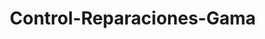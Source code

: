# Control-Reparaciones-Gama
<!DOCTYPE html>
<html lang="es">
<head>
    <meta charset="UTF-8">
    <meta name="viewport" content="width=device-width, initial-scale=1.0">
    <title>Control de Reparaciones</title>
    <style>
        * {
            margin: 0;
            padding: 0;
            box-sizing: border-box;
        }

        body {
            font-family: 'Segoe UI', Tahoma, Geneva, Verdana, sans-serif;
            background: linear-gradient(135deg, #667eea 0%, #764ba2 100%);
            min-height: 100vh;
            padding: 5px;
            font-size: 14px;
        }

        .container {
            max-width: 100%;
            margin: 0 auto;
            background: white;
            border-radius: 15px;
            box-shadow: 0 10px 30px rgba(0,0,0,0.1);
            overflow: hidden;
        }

        .header {
            background: linear-gradient(135deg, #ff6b6b, #ee5a24);
            color: white;
            padding: 15px;
            text-align: center;
        }

        .logo {
            width: 50px;
            height: 50px;
            margin: 0 auto 8px;
            background: rgba(255,255,255,0.2);
            border-radius: 50%;
            display: flex;
            align-items: center;
            justify-content: center;
            font-size: 20px;
        }

        .header h1 {
            font-size: 20px;
            margin-bottom: 3px;
        }

        .header p {
            opacity: 0.9;
            font-size: 12px;
        }

        .main-content {
            padding: 15px;
        }

        .tabs {
            display: flex;
            background: #f8f9fa;
            border-radius: 10px;
            margin-bottom: 15px;
            overflow: hidden;
        }

        .tab {
            flex: 1;
            padding: 12px 8px;
            text-align: center;
            background: transparent;
            border: none;
            cursor: pointer;
            font-size: 12px;
            font-weight: 500;
            transition: all 0.3s;
            color: #666;
        }

        .tab.active {
            background: linear-gradient(135deg, #667eea, #764ba2);
            color: white;
        }

        .tab-content {
            display: none;
        }

        .tab-content.active {
            display: block;
        }

        .form-section {
            background: #f8f9fa;
            padding: 15px;
            border-radius: 10px;
            margin-bottom: 15px;
            border: 2px solid #e9ecef;
        }

        .form-section h2 {
            color: #2c3e50;
            margin-bottom: 12px;
            font-size: 16px;
        }

        .form-group {
            margin-bottom: 12px;
        }

        .form-group label {
            display: block;
            margin-bottom: 4px;
            color: #555;
            font-weight: 500;
            font-size: 12px;
        }

        .form-group input,
        .form-group textarea,
        .form-group select {
            width: 100%;
            padding: 10px;
            border: 2px solid #ddd;
            border-radius: 8px;
            font-size: 14px;
            transition: border-color 0.3s;
        }

        .form-group input:focus,
        .form-group textarea:focus,
        .form-group select:focus {
            outline: none;
            border-color: #667eea;
        }

        .form-group textarea {
            height: 70px;
            resize: vertical;
        }

        .form-row {
            display: grid;
            grid-template-columns: 1fr 1fr;
            gap: 10px;
        }

        .btn {
            padding: 10px 15px;
            border: none;
            border-radius: 8px;
            font-size: 12px;
            font-weight: 500;
            cursor: pointer;
            transition: all 0.3s;
            margin: 3px;
            text-align: center;
            display: inline-flex;
            align-items: center;
            justify-content: center;
            gap: 5px;
        }

        .btn-primary {
            background: linear-gradient(135deg, #667eea, #764ba2);
            color: white;
        }

        .btn-success {
            background: linear-gradient(135deg, #56ab2f, #a8e6cf);
            color: white;
        }

        .btn-warning {
            background: linear-gradient(135deg, #f093fb, #f5576c);
            color: white;
        }

        .btn-danger {
            background: linear-gradient(135deg, #ff6b6b, #ee5a24);
            color: white;
        }

        .btn-secondary {
            background: linear-gradient(135deg, #74b9ff, #0984e3);
            color: white;
        }

        .btn-info {
            background: linear-gradient(135deg, #00cec9, #55a3ff);
            color: white;
        }

        .btn:active {
            transform: scale(0.98);
        }

        .button-group {
            display: grid;
            grid-template-columns: 1fr 1fr;
            gap: 8px;
            margin-bottom: 10px;
        }

        .search-box {
            position: relative;
            margin-bottom: 15px;
        }

        .search-box input {
            width: 100%;
            padding: 12px 15px 12px 40px;
            border: 2px solid #ddd;
            border-radius: 25px;
            font-size: 14px;
            background: white;
        }

        .search-icon {
            position: absolute;
            left: 12px;
            top: 50%;
            transform: translateY(-50%);
            color: #666;
            font-size: 16px;
        }

        .client-item, .repair-item {
            background: white;
            border: 2px solid #e9ecef;
            border-radius: 10px;
            padding: 12px;
            margin-bottom: 10px;
            box-shadow: 0 2px 8px rgba(0,0,0,0.05);
        }

        .client-header, .repair-header {
            display: flex;
            justify-content: space-between;
            align-items: center;
            margin-bottom: 8px;
        }

        .client-name, .repair-title {
            font-weight: bold;
            color: #2c3e50;
            font-size: 14px;
        }

        .repair-cost {
            color: #27ae60;
            font-weight: bold;
            font-size: 16px;
        }

        .client-details, .repair-details {
            color: #666;
            line-height: 1.4;
            font-size: 12px;
        }

        .client-actions, .repair-actions {
            margin-top: 8px;
            display: grid;
            grid-template-columns: 1fr 1fr;
            gap: 5px;
        }

        .empty-state {
            text-align: center;
            padding: 30px 15px;
            color: #666;
        }

        .empty-state svg {
            width: 60px;
            height: 60px;
            margin-bottom: 15px;
            opacity: 0.5;
        }

        .status-badge {
            display: inline-block;
            padding: 3px 8px;
            border-radius: 12px;
            font-size: 10px;
            font-weight: 500;
            margin-left: 5px;
        }

        .status-pendiente {
            background: #fff3cd;
            color: #856404;
        }

        .status-en-proceso {
            background: #d4edda;
            color: #155724;
        }

        .status-completado {
            background: #d1ecf1;
            color: #0c5460;
        }

        .image-preview {
            display: grid;
            grid-template-columns: repeat(auto-fit, minmax(80px, 1fr));
            gap: 8px;
            margin-top: 8px;
        }

        .image-item {
            position: relative;
            border-radius: 8px;
            overflow: hidden;
            aspect-ratio: 1;
        }

        .image-item img {
            width: 100%;
            height: 100%;
            object-fit: cover;
        }

        .image-delete {
            position: absolute;
            top: 2px;
            right: 2px;
            background: rgba(255, 0, 0, 0.8);
            color: white;
            border: none;
            border-radius: 50%;
            width: 20px;
            height: 20px;
            font-size: 12px;
            cursor: pointer;
            display: flex;
            align-items: center;
            justify-content: center;
        }

        .hidden {
            display: none !important;
        }

        .delivery-info {
            background: #e8f4fd;
            padding: 8px;
            border-radius: 6px;
            margin-top: 5px;
            border-left: 4px solid #007bff;
        }

        .overdue {
            background: #ffebee;
            border-left-color: #f44336;
        }

        .coming-soon {
            background: #fff3e0;
            border-left-color: #ff9800;
        }

        @media (max-width: 480px) {
            .form-row {
                grid-template-columns: 1fr;
            }
            
            .button-group {
                grid-template-columns: 1fr;
            }
            
            .client-actions, .repair-actions {
                grid-template-columns: 1fr;
            }
        }
    </style>
</head>
<body>
    <div class="container">
        <div class="header">
            <div class="logo">🔧</div>
            <h1>Control de Reparaciones</h1>
            <p>Gestiona tus servicios de reparación</p>
        </div>

        <div class="main-content">
            <!-- Pestañas -->
            <div class="tabs">
                <button class="tab active" onclick="showTab('repairs')">🔧 Reparaciones</button>
                <button class="tab" onclick="showTab('clients')">👥 Clientes</button>
                <button class="tab" onclick="showTab('backup')">💾 Respaldo</button>
            </div>

            <!-- Pestaña Reparaciones -->
            <div id="repairs-tab" class="tab-content active">
                <div class="form-section">
                    <h2 id="form-title">➕ Agregar Reparación</h2>
                    <form id="repair-form">
                        <div class="form-row">
                            <div class="form-group">
                                <label for="cliente">👤 Cliente</label>
                                <input type="text" id="cliente" name="cliente" required list="clients-list">
                                <datalist id="clients-list"></datalist>
                            </div>
                            <div class="form-group">
                                <label for="contacto">📱 Contacto</label>
                                <input type="text" id="contacto" name="contacto" placeholder="Teléfono o email">
                            </div>
                        </div>
                        
                        <div class="form-row">
                            <div class="form-group">
                                <label for="modelo">📱 Modelo/Equipo</label>
                                <input type="text" id="modelo" name="modelo" required>
                            </div>
                            <div class="form-group">
                                <label for="costo">💰 Costo ($)</label>
                                <input type="number" id="costo" name="costo" step="0.01" min="0">
                            </div>
                        </div>

                        <div class="form-row">
                            <div class="form-group">
                                <label for="reparacion">🔧 Tipo de Reparación</label>
                                <input type="text" id="reparacion" name="reparacion" required>
                            </div>
                            <div class="form-group">
                                <label for="estado">📊 Estado</label>
                                <select id="estado" name="estado">
                                    <option value="pendiente">⏳ Pendiente</option>
                                    <option value="en-proceso">🔄 En Proceso</option>
                                    <option value="completado">✅ Completado</option>
                                </select>
                            </div>
                        </div>

                        <div class="form-group">
                            <label for="fecha-entrega">📅 Fecha de Entrega</label>
                            <input type="date" id="fecha-entrega" name="fecha-entrega">
                        </div>

                        <div class="form-group">
                            <label for="observaciones">📝 Observaciones</label>
                            <textarea id="observaciones" name="observaciones" placeholder="Detalles adicionales, problemas encontrados, etc."></textarea>
                        </div>

                        <div class="form-group">
                            <label>📸 Imágenes</label>
                            <input type="file" id="image-input" accept="image/*" multiple style="display: none;" onchange="handleImageUpload(event)">
                            <button type="button" class="btn btn-info" onclick="document.getElementById('image-input').click()">
                                📷 Agregar Fotos
                            </button>
                            <div id="image-preview" class="image-preview"></div>
                        </div>

                        <div class="button-group">
                            <button type="submit" class="btn btn-primary">
                                <span id="btn-text">💾 Guardar</span>
                            </button>
                            <button type="button" class="btn btn-secondary" id="btn-cancel" onclick="cancelEdit()" style="display: none;">
                                ❌ Cancelar
                            </button>
                        </div>
                    </form>
                </div>

                <!-- Buscador de Reparaciones -->
                <div class="search-box">
                    <span class="search-icon">🔍</span>
                    <input type="text" id="repair-search" placeholder="Buscar reparación por cliente..." onkeyup="searchRepairs()">
                </div>

                <!-- Lista de Reparaciones -->
                <div id="repairs-container">
                    <div class="empty-state">
                        <svg viewBox="0 0 24 24" fill="currentColor">
                            <path d="M12 2C6.48 2 2 6.48 2 12s4.48 10 10 10 10-4.48 10-10S17.52 2 12 2zm-2 15l-5-5 1.41-1.41L10 14.17l7.59-7.59L19 8l-9 9z"/>
                        </svg>
                        <p>No hay reparaciones registradas.<br>Agrega tu primera reparación.</p>
                    </div>
                </div>
            </div>

            <!-- Pestaña Clientes -->
            <div id="clients-tab" class="tab-content">
                <!-- Buscador de Clientes -->
                <div class="search-box">
                    <span class="search-icon">🔍</span>
                    <input type="text" id="client-search" placeholder="Buscar cliente..." onkeyup="searchClients()">
                </div>

                <!-- Lista de Clientes -->
                <div id="clients-container">
                    <div class="empty-state">
                        <svg viewBox="0 0 24 24" fill="currentColor">
                            <path d="M16 7a4 4 0 11-8 0 4 4 0 018 0zM12 14a7 7 0 00-7 7h14a7 7 0 00-7-7z"/>
                        </svg>
                        <p>No hay clientes registrados.<br>Los clientes aparecerán automáticamente al crear reparaciones.</p>
                    </div>
                </div>
            </div>

            <!-- Pestaña Respaldo -->
            <div id="backup-tab" class="tab-content">
                <div class="form-section">
                    <h2>💾 Gestión de Datos</h2>
                    <div class="button-group">
                        <button class="btn btn-success" onclick="exportData()">
                            📥 Descargar Respaldo
                        </button>
                        <button class="btn btn-warning" onclick="importData()">
                            📤 Restaurar Respaldo
                        </button>
                    </div>
                    <div class="button-group">
                        <button class="btn btn-danger" onclick="clearAllData()">
                            🗑️ Borrar Todo
                        </button>
                    </div>
                    <input type="file" id="file-input" accept=".json" style="display: none;" onchange="handleFileImport(event)">
                </div>
            </div>
        </div>
    </div>

    <script>
        let repairs = [];
        let clients = [];
        let editingIndex = -1;
        let currentImages = [];

        // Cargar datos al iniciar
        window.onload = function() {
            loadData();
            displayRepairs();
            displayClients();
            updateClientsDatalist();
        };

        // Cambiar pestañas
        function showTab(tabName) {
            // Ocultar todos los contenidos
            document.querySelectorAll('.tab-content').forEach(content => {
                content.classList.remove('active');
            });
            
            // Ocultar todas las pestañas activas
            document.querySelectorAll('.tab').forEach(tab => {
                tab.classList.remove('active');
            });
            
            // Mostrar contenido y pestaña seleccionada
            document.getElementById(tabName + '-tab').classList.add('active');
            event.target.classList.add('active');
        }

        // Manejar envío del formulario
        document.getElementById('repair-form').addEventListener('submit', function(e) {
            e.preventDefault();
            saveRepair();
        });

        function saveRepair() {
            const formData = new FormData(document.getElementById('repair-form'));
            const clientName = formData.get('cliente').trim();
            const clientContact = formData.get('contacto').trim();
            
            // Actualizar o agregar cliente
            updateClientsList(clientName, clientContact);
            
            const repair = {
                id: editingIndex >= 0 ? repairs[editingIndex].id : Date.now(),
                cliente: clientName,
                contacto: clientContact,
                modelo: formData.get('modelo'),
                reparacion: formData.get('reparacion'),
                costo: parseFloat(formData.get('costo')) || 0,
                estado: formData.get('estado'),
                fechaEntrega: formData.get('fecha-entrega'),
                observaciones: formData.get('observaciones'),
                fecha: editingIndex >= 0 ? repairs[editingIndex].fecha : new Date().toLocaleDateString(),
                imagenes: [...currentImages]
            };

            if (editingIndex >= 0) {
                repairs[editingIndex] = repair;
                editingIndex = -1;
                document.getElementById('form-title').textContent = '➕ Agregar Reparación';
                document.getElementById('btn-text').textContent = '💾 Guardar';
                document.getElementById('btn-cancel').style.display = 'none';
            } else {
                repairs.push(repair);
            }

            saveData();
            displayRepairs();
            displayClients();
            updateClientsDatalist();
            document.getElementById('repair-form').reset();
            currentImages = [];
            document.getElementById('image-preview').innerHTML = '';
        }

        function updateClientsList(name, contact) {
            if (!name) return;
            
            const existingClient = clients.find(c => c.name.toLowerCase() === name.toLowerCase());
            if (existingClient) {
                if (contact && contact !== existingClient.contact) {
                    existingClient.contact = contact;
                }
                existingClient.lastRepair = new Date().toLocaleDateString();
                existingClient.repairCount = (existingClient.repairCount || 0) + 1;
            } else {
                clients.push({
                    name: name,
                    contact: contact || '',
                    firstSeen: new Date().toLocaleDateString(),
                    lastRepair: new Date().toLocaleDateString(),
                    repairCount: 1
                });
            }
            
            // Ordenar clientes alfabéticamente
            clients.sort((a, b) => a.name.localeCompare(b.name));
        }

        function updateClientsDatalist() {
            const datalist = document.getElementById('clients-list');
            datalist.innerHTML = clients.map(client => 
                `<option value="${client.name}">${client.name} - ${client.contact}</option>`
            ).join('');
        }

        function displayRepairs() {
            const container = document.getElementById('repairs-container');
            const searchTerm = document.getElementById('repair-search').value.toLowerCase();
            
            let filteredRepairs = repairs;
            if (searchTerm) {
                filteredRepairs = repairs.filter(repair => 
                    repair.cliente.toLowerCase().includes(searchTerm) ||
                    repair.modelo.toLowerCase().includes(searchTerm) ||
                    repair.reparacion.toLowerCase().includes(searchTerm)
                );
            }
            
            if (filteredRepairs.length === 0) {
                container.innerHTML = `
                    <div class="empty-state">
                        <svg viewBox="0 0 24 24" fill="currentColor">
                            <path d="M12 2C6.48 2 2 6.48 2 12s4.48 10 10 10 10-4.48 10-10S17.52 2 12 2zm-2 15l-5-5 1.41-1.41L10 14.17l7.59-7.59L19 8l-9 9z"/>
                        </svg>
                        <p>${searchTerm ? 'No se encontraron reparaciones' : 'No hay reparaciones registradas'}<br>${searchTerm ? 'Intenta con otro término de búsqueda' : 'Agrega tu primera reparación'}</p>
                    </div>
                `;
                return;
            }

            container.innerHTML = filteredRepairs.map((repair, originalIndex) => {
                const actualIndex = repairs.findIndex(r => r.id === repair.id);
                const deliveryStatus = getDeliveryStatus(repair.fechaEntrega);
                
                return `
                    <div class="repair-item">
                        <div class="repair-header">
                            <div class="repair-title">👤 ${repair.cliente} - 📱 ${repair.modelo}</div>
                            <div class="repair-cost">$${repair.costo.toFixed(2)}</div>
                        </div>
                        <div class="repair-details">
                            <p><strong>📱 Contacto:</strong> ${repair.contacto}</p>
                            <p><strong>🔧 Reparación:</strong> ${repair.reparacion}</p>
                            <p><strong>📊 Estado:</strong> <span class="status-badge status-${repair.estado}">${getStatusText(repair.estado)}</span></p>
                            <p><strong>📅 Fecha:</strong> ${repair.fecha}</p>
                            ${repair.fechaEntrega ? `<div class="delivery-info ${deliveryStatus.class}"><strong>📅 Entrega:</strong> ${repair.fechaEntrega} ${deliveryStatus.text}</div>` : ''}
                            ${repair.observaciones ? `<p><strong>📝 Observaciones:</strong> ${repair.observaciones}</p>` : ''}
                            ${repair.imagenes && repair.imagenes.length > 0 ? `
                                <div class="image-preview">
                                    ${repair.imagenes.map(img => `
                                        <div class="image-item">
                                            <img src="${img}" alt="Imagen" onclick="viewImage('${img}')">
                                        </div>
                                    `).join('')}
                                </div>
                            ` : ''}
                        </div>
                        <div class="repair-actions">
                            <button class="btn btn-primary" onclick="editRepair(${actualIndex})">✏️ Editar</button>
                            <button class="btn btn-danger" onclick="deleteRepair(${actualIndex})">🗑️ Eliminar</button>
                        </div>
                    </div>
                `;
            }).join('');
        }

        function displayClients() {
            const container = document.getElementById('clients-container');
            const searchTerm = document.getElementById('client-search').value.toLowerCase();
            
            let filteredClients = clients;
            if (searchTerm) {
                filteredClients = clients.filter(client => 
                    client.name.toLowerCase().includes(searchTerm) ||
                    client.contact.toLowerCase().includes(searchTerm)
                );
            }
            
            if (filteredClients.length === 0) {
                container.innerHTML = `
                    <div class="empty-state">
                        <svg viewBox="0 0 24 24" fill="currentColor">
                            <path d="M16 7a4 4 0 11-8 0 4 4 0 018 0zM12 14a7 7 0 00-7 7h14a7 7 0 00-7-7z"/>
                        </svg>
                        <p>${searchTerm ? 'No se encontraron clientes' : 'No hay clientes registrados'}<br>${searchTerm ? 'Intenta con otro nombre' : 'Los clientes aparecerán automáticamente'}</p>
                    </div>
                `;
                return;
            }

            container.innerHTML = filteredClients.map(client => `
                <div class="client-item">
                    <div class="client-header">
                        <div class="client-name">👤 ${client.name}</div>
                        <div style="font-size: 12px; color: #666;">${client.repairCount} reparaciones</div>
                    </div>
                    <div class="client-details">
                        <p><strong>📱 Contacto:</strong> ${client.contact || 'No registrado'}</p>
                        <p><strong>📅 Primera visita:</strong> ${client.firstSeen}</p>
                        <p><strong>📅 Última reparación:</strong> ${client.lastRepair}</p>
                    </div>
                    <div class="client-actions">
                        <button class="btn btn-primary" onclick="viewClientRepairs('${client.name}')">🔧 Ver Reparaciones</button>
                        <button class="btn btn-secondary" onclick="newRepairForClient('${client.name}', '${client.contact}')">➕ Nueva Reparación</button>
                    </div>
                </div>
            `).join('');
        }

        function getStatusText(status) {
            const statusMap = {
                'pendiente': '⏳ Pendiente',
                'en-proceso': '🔄 En Proceso',
                'completado': '✅ Completado'
            };
            return statusMap[status] || status;
        }

        function getDeliveryStatus(fechaEntrega) {
            if (!fechaEntrega) return { class: '', text: '' };
            
            const today = new Date();
            const deliveryDate = new Date(fechaEntrega);
            const diffTime = deliveryDate - today;
            const diffDays = Math.ceil(diffTime / (1000 * 60 * 60 * 24));
            
            if (diffDays < 0) {
                return { class: 'overdue', text: `(${Math.abs(diffDays)} días atrasado)` };
            } else if (diffDays <= 3) {
                return { class: 'coming-soon', text: `(${diffDays} días restantes)` };
            } else {
                return { class: '', text: `(${diffDays} días restantes)` };
            }
        }

        function handleImageUpload(event) {
            const files = Array.from(event.target.files);
            files.forEach(file => {
                if (file.type.startsWith('image/')) {
                    const reader = new FileReader();
                    reader.onload = function(e) {
                        currentImages.push(e.target.result);
                        displayImagePreview();
                    };
                    reader.readAsDataURL(file);
                }
            });
        }

        function displayImagePreview() {
            const container = document.getElementById('image-preview');
            container.innerHTML = currentImages.map((img, index) => `
                <div class="image-item">
                    <img src="${img}" alt="Vista previa">
                    <button class="image-delete" onclick="removeImage(${index})" type="button">×</button>
                </div>
            `).join('');
        }

        function removeImage(index) {
            currentImages.splice(index, 1);
            displayImagePreview();
        }

        function viewImage(imageSrc) {
            const modal = document.createElement('div');
            modal.style.cssText = `
                position: fixed; top: 0; left: 0; width: 100%; height: 100%; 
                background: rgba(0,0,0,0.9); z-index: 1000; display: flex; 
                align-items: center; justify-content: center; padding: 20px;
            `;
            modal.innerHTML = `
                <img src="${imageSrc}" style="max-width: 100%; max-height: 100%; object-fit: contain;">
                <button onclick="this.parentElement.remove()"
